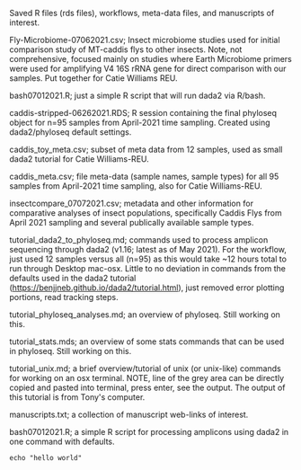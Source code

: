 Saved R files (rds files), workflows, meta-data files, and manuscripts of interest.

Fly-Microbiome-07062021.csv; Insect microbiome studies used for initial comparison study of MT-caddis flys to other insects. Note, not comprehensive, focused mainly on studies where Earth Microbiome primers were used for amplifying V4 16S rRNA gene for direct comparison with our samples. Put together for Catie Williams REU.

bash07012021.R; just a simple R script that will run dada2 via R/bash. 

caddis-stripped-06262021.RDS; R session containing the final phyloseq object for n=95 samples from April-2021 time sampling. Created using dada2/phyloseq default settings.

caddis_toy_meta.csv; subset of meta data from 12 samples, used as small dada2 tutorial for Catie Williams-REU.

caddis_meta.csv; file meta-data (sample names, sample types) for all 95 samples from April-2021 time sampling, also for Catie Williams-REU.

insectcompare_07072021.csv; metadata and other information for comparative analyses of insect populations, specifically Caddis Flys from April 2021 sampling and several publically available sample types.

tutorial_dada2_to_phyloseq.md; commands used to process amplicon sequencing through dada2 (v1.16; latest as of May 2021). For the workflow, just used 12 samples
versus all (n=95) as this would take ~12 hours total to run through Desktop mac-osx.
Little to no deviation in commands from the defaults used in the dada2 tutorial (https://benjjneb.github.io/dada2/tutorial.html), just removed error plotting portions, read tracking steps.

tutorial_phyloseq_analyses.md; an overview of phyloseq. Still working on this.

tutorial_stats.mds; an overview of some stats commands that can be used in phyloseq. Still working on this.

tutorial_unix.md; a brief overview/tutorial of unix (or unix-like) commands for working on an osx terminal. NOTE, line of the grey area can be directly copied and 
pasted into terminal, press enter, see the output. The output of this tutorial is from Tony's computer.

manuscripts.txt; a collection of manuscript web-links of interest.

bash07012021.R; a simple R script for processing amplicons using dada2 in one command with defaults. 

```
echo "hello world"
```
